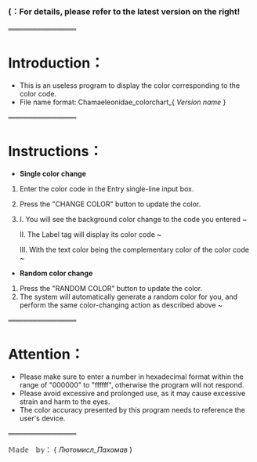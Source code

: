 ### (：**For details, please refer to the latest version on the right!** 



══════════════
# Introduction：

- This is an useless program to display the color corresponding to the color code.
- File name format:    Chamaeleonidae_colorchart_{ _Version name_ }

══════════════

# Instructions：

- **Single color change**

 1. Enter the color code in the Entry single-line input box.
 2. Press the "CHANGE COLOR" button to update the color.
 3.   Ⅰ.   You will see the background color change to the code you entered ~
    
      Ⅱ.  The Label tag will display its color code ~
    
      Ⅲ. With the text color being the complementary color of the color code ~

- **Random color change**
 1. Press the "RANDOM COLOR" button to update the color.
 2. The system will automatically generate a random color for you, and perform the same color-changing action as described above ~

══════════════

# Attention：

- Please make sure to enter a number in hexadecimal format within the range of "000000" to "ffffff", otherwise the program will not respond.
- Please avoid excessive and prolonged use, as it may cause excessive strain and harm to the eyes.
- The color accuracy presented by this program needs to reference the user's device.

══════════════

𝕄𝕒𝕕𝕖　𝕓𝕪： { _Лютомисл_Пахомав_ }
